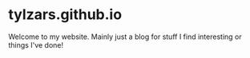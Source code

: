 # tylzars.github.io

Welcome to my website. Mainly just a blog for stuff I find interesting or things I've done!
